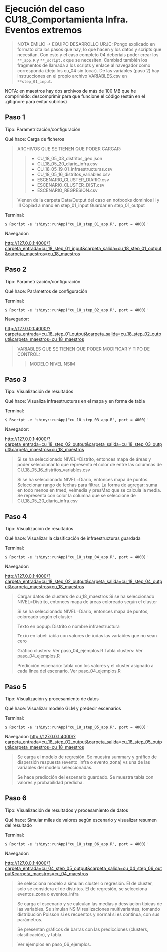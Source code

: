 Ejecución del caso CU18_Comportamienta Infra. Eventos extremos			
========================================================================


>NOTA EMILIO -> EQUIPO DESARROLLO URJC: Pongo explicado en formato cita los pasos que hay, lo
que hacen y los datos y scripts que necesitan. Con esto y el caso completo 04 
deberíais poder crear los `**_app.R` y `**_script.R` que se necesiten. Cambiad
también los fragmentos de llamada a los scripts y enlace al navegador como corresponda
(dejo los cu_04 sin tocar). De las variables (paso 2) hay instrucciones en el propio
archivo VARIABLES.csv en `**step_01_input`.

NOTA: en maestros hay dos archivos de más de 100 MB que he comprimido: descomprimir para que funcione el código (están en el .gitignore para evitar subirlos)


Paso 1
------

Tipo: Parametrización/configuración

Qué hace: Carga de ficheros


> ARCHIVOS QUE SE TIENEN QUE PODER CARGAR:
>> * CU_18_05_03_distritos_geo.json
>> * CU_18_05_20_diario_infra.csv
>> * CU_18_05_19_01_infraestructuras.csv
>> * CU_18_05_16_distritos_variables.csv
>> * ESCENARIO_CLUSTER_DIARIO.csv
>> * ESCENARIO_CLUSTER_DIST.csv
>> * ESCENARIO_REGRESION.csv
>
>Vienen de la carpeta Data/Output del caso en notbooks dominios II y III
>Copiad a mano en step_01_input
>Guardar en step_01_output




Terminal:

````
$ Rscript -e 'shiny::runApp("cu_18_step_01_app.R", port = 4000)'
````

Navegador:

http://127.0.0.1:4000/?carpeta_entrada=cu_18_step_01_input&carpeta_salida=cu_18_step_01_output&carpeta_maestros=cu_18_maestros


Paso 2
------

Tipo: Parametrización/configuración

Qué hace: Parámetros de configuración

Terminal:

````
$ Rscript -e 'shiny::runApp("cu_18_step_02_app.R", port = 4000)'
````

Navegador:

http://127.0.0.1:4000/?carpeta_entrada=cu_18_step_01_output&carpeta_salida=cu_18_step_02_output&carpeta_maestros=cu_18_maestros


> VARIABLES QUE SE TIENEN QUE PODER MODIFICAR Y TIPO DE CONTROL:
>> MODELO 
>> NIVEL
>> NSIM


Paso 3
------

Tipo: Visualización de resultados

Qué hace: Visualiza infraestructuras en el mapa y en forma de tabla

Terminal:

````
$ Rscript -e 'shiny::runApp("cu_18_step_03_app.R", port = 4000)'
````

Navegador:

http://127.0.0.1:4000/?carpeta_entrada=cu_18_step_02_output&carpeta_salida=cu_18_step_03_output&carpeta_maestros=cu_18_maestros

>Si se ha seleccionado NIVEL=Distrito, entonces mapa de áreas y poder seleccionar
lo que representa el color de entre las columnas de CU_18_05_16_distritos_variables.csv
>
>Si se ha seleccionado NIVEL=Diario, entonces mapa de puntos. Seleccionar rango de
fechas para filtrar. La forma de agregar: suma en todo menos en tmed, velmedia y presMax
que se calcula la media. Se representa con color la columna que se seleccione de 
CU_18_05_20_diario_infra.csv




Paso 4
------

Tipo: Visualización de resultados

Qué hace: Visualizar la clasificación de infraestructuras guardada


Terminal:

````
$ Rscript -e 'shiny::runApp("cu_18_step_04_app.R", port = 4000)'
````

Navegador:

http://127.0.0.1:4000/?carpeta_entrada=cu_18_step_02_output&carpeta_salida=cu_18_step_04_output&carpeta_maestros=cu_18_maestros


>Cargar datos de clusters de cu_18_maestros
>Si se ha seleccionado NIVEL=Distrito, entonces mapa de áreas coloreado según el cluster
>
>Si se ha seleccionado NIVEL=Diario, entonces mapa de puntos, coloreado según el cluster
>
>Texto en popup: Distrito o nombre infraestructura
>
>Texto en label: tabla con valores de todas las variables que no sean cero 
>
>Gráfico clusters: Ver paso_04_ejemplos.R
>Tabla clusters: Ver paso_04_ejemplos.R
>
> Predicción escenario: tabla con los valores y el cluster asignado a cada línea
del escenario. Ver paso_04_ejemplos.R


Paso 5
------

Tipo: Visualización y procesamiento de datos

Qué hace: Visualizar modelo GLM y predecir escenarios


Terminal:

````
$ Rscript -e 'shiny::runApp("cu_18_step_05_app.R", port = 4000)'
````

Navegador:
http://127.0.0.1:4000/?carpeta_entrada=cu_18_step_02_output&carpeta_salida=cu_18_step_05_output&carpeta_maestros=cu_18_maestros


>Se carga el modelo de regresión. Se muestra summary y gráfico de dispersión
respuesta (evento_infra o evento_zona) vs una de las variables del modelo
seleccionadas.
>
>Se hace predicción del escenario guardado. Se muestra tabla con valores y 
probabilidad predicha.


Paso 6
------

Tipo: Visualización de resultados y procesamiento de datos

Qué hace: Simular miles de valores según escenario y visualizar resumen del resultado

Terminal:

````
$ Rscript -e 'shiny::runApp("cu_18_step_06_app.R", port = 4000)'
````

Navegador:

http://127.0.0.1:4000/?carpeta_entrada=cu_04_step_05_output&carpeta_salida=cu_04_step_06_output&carpeta_maestros=cu_04_maestros

>Se selecciona modelo a simular: cluster o regresión. El de cluster, solo se considera el de distritos.
>El de regresión, se selecciona eventos_zona o eventos_infra
>
>Se carga el escenario y se calculan las medias y desviación típicas de las variables.
>Se simulan NSIM realizaciones multivariantes, tomando distribución Poisson si es
>recuentos y normal si es continua, con sus parámetros.
>
>Se presentan gráficos de barras con las predicciones (clusters, clasificación), y
tabla.
>
>Ver ejemplos en paso_06_ejemplos.


